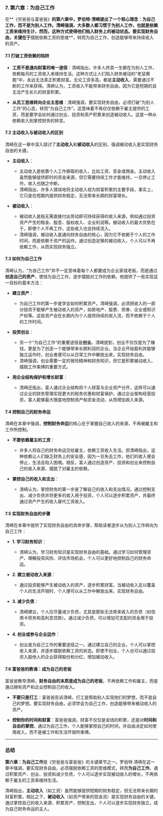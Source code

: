 ### 7. **第六章：为自己工作**

在**《穷爸爸与富爸爸》**的第六章中，罗伯特·清崎提出了一个核心理念：**为自己工作，而不是为别人工作**。清崎强调，大多数人都习惯于为别人工作，也就是依赖工资来维持生计，然而，这种方式使得他们陷入财务上的被动状态。要实现财务自由，关键在于**摆脱依赖工资的思维**，转而为自己工作，创造能够带来持续收入的资产。

#### 7.1 **打破工资依赖的陷阱**

- **工资不是通向财富的唯一途径**：清崎指出，许多人终其一生都在为别人工作，依赖每月的工资收入来维持生活。这种方式让人们陷入财务被动的“老鼠赛跑”中，永远无法真正积累财富。无论工资多高，都是**主动收入**，需要通过不断的工作来获得。清崎认为，工资收入不能带来财务自由，因为它是短期的且无法产生长久的财富积累。

- **从员工思维转向企业主思维**：清崎强调，要实现财务自由，必须打破“为别人工作”的心态，转而“为自己工作”。这意味着不再仅仅依赖于雇主提供的工资，而是要学会如何通过创业、投资和资产积累来创造被动收入。这是一种从依赖收入到掌控财务的转变。

#### 7.2 **主动收入与被动收入的区别**

清崎在这一章中深入探讨了**主动收入**和**被动收入**的区别，强调被动收入是实现财务自由的关键。

- **主动收入**：
  - 主动收入是依靠个人工作换取的收入，比如工资、奖金或佣金。主动收入虽然能够提供即时的资金来源，但它需要持续工作才能维持，一旦停止工作，收入也随之中断。
  - 清崎指出，许多人错误地将主动收入视为财富积累的主要手段，事实上，它只是在短期内提供财务稳定，无法带来长期的财富增长。

- **被动收入**：
  - 被动收入是指无需直接付出劳动即可持续获得的收入来源，例如通过投资资产产生的租金、股息、版权收入、企业利润等。被动收入的最大优势在于，即使个人不再工作，这些收入也会持续流入。
  - 清崎强调，被动收入是通向财务自由的核心，因为它不依赖于个人的工作时间，而是依赖于资产的运作。通过创造足够的被动收入，个人可以不再依赖工作，从而实现财务独立。

#### 7.3 **如何为自己工作**

清崎认为，“为自己工作”并不一定意味着每个人都要成为企业家或老板，而是通过**创造自己的资产**，使钱为自己工作，逐步摆脱对工作的依赖。他提供了一些实现这一目标的基本方法：

- **建立资产**：
  - 为自己工作的第一步是学会如何积累资产。清崎强调，必须把收入的一部分投资于能够产生被动收入的资产，如房地产、股票、债券、企业或知识产权等。这些资产会在长期内为个人提供持续的收入流，而不依赖于个人的工作时间。
  
- **投资创业**：
  - 另一个“为自己工作”的重要途径是**创业**。清崎提到，创业不仅仅是为了赚钱，更是为了创造一个能够带来长期利润的企业。当企业开始盈利并能够独立运作时，创业者便可以从日常工作中解放出来，实现财务自由。
  - 清崎强调，创业需要一定的冒险精神和财务知识，但它是积累被动收入、摆脱工作束缚的重要方式。

- **用企业结构保护和增长财富**：
  - 清崎还指出，富人通过企业结构将个人财富与企业资产分开，这样可以通过企业的财务管理实现更大的税务优惠和财富保护。通过企业架构经营投资，富人能够最大限度地控制资产和资金流动，从而增加收入来源。

#### 7.4 **控制自己的财务命运**

清崎在本章中强调，**控制财务命运**的核心在于掌握自己收入的来源，不再被雇主和工作所控制。

- **不要依赖雇主的工资**：
  - 许多人将自己的财务命运交给雇主，依赖工资收入生活。但清崎指出，这种依赖让人们缺乏财务上的安全感，因为一旦失去工作，他们的收入便会停止，生活会陷入困境。相反，富人通过创造资产、投资和创业来控制自己的收入来源，摆脱了对雇主的依赖。

- **掌控自己的收入和支出**：
  - 清崎认为，掌控财务的第一步是了解自己的收入和支出情况。通过控制支出、减少负债并将更多的收入用于投资，个人可以逐步积累资产，并最终通过资产产生的收入替代工资收入。

#### 7.5 **实现财务自由的步骤**

清崎在本章中提供了实现财务自由的具体步骤，帮助读者逐步从为别人工作转向为自己工作：

- **1. 学习财务知识**：
  - 清崎认为，学习财务知识是实现财务自由的基础。通过学习如何管理资产、理解投资风险、评估市场机会，个人可以更好地控制自己的财务命运。

- **2. 建立被动收入来源**：
  - 通过投资能够产生被动收入的资产，逐步积累财富。当被动收入足以覆盖个人的生活开销时，个人便可以从工作中解放出来，实现财务自由。

- **3. 减少负债**：
  - 清崎建议，个人应尽量减少负债，尤其是那些无法带来收入的负债（如信用卡债务和高利息贷款）。通过减少负债，可以增加可支配的资金用于投资。

- **4. 创业或参与企业运作**：
  - 创业是为自己工作的重要途径之一。通过建立自己的企业，个人可以掌控收入来源，并逐步摆脱依赖工资的状态。即使不创业，个人也可以通过投资入股他人的企业获得股份和分红，增加被动收入。

#### 7.6 **富爸爸的教诲：成为自己的老板**

富爸爸教导清崎，**财务自由的本质是成为自己的老板**，不再依赖工作和雇主，而是通过拥有资产和企业控制自己的收入。

- **不要只是打工**：富爸爸告诉清崎，打工是帮助别人实现他们的梦想，而不是自己的梦想。要实现财务自由，必须学会为自己工作，创造能够带来被动收入的资产。
  
- **控制你的时间和财富**：富爸爸强调，财富不仅仅是金钱的积累，还是对**时间和自由的掌控**。通过为自己工作，个人能够掌控自己的时间，并自由决定如何使用收入，而不是被工作和生活开销所束缚。

---

### 总结

**第六章：为自己工作**是《穷爸爸与富爸爸》的关键章节之一。罗伯特·清崎在这一章中强调，要实现财务自由，必须摆脱依赖工资的思维模式，转而**为自己工作**。通过积累资产、创业、投资和减少负债，个人可以逐步实现被动收入的增长，不再依赖于雇主的工资来维持生活。

清崎指出，**主动收入**（如工资）虽然能够提供短期的财务稳定，但无法带来长期的财富积累。相比之下，**被动收入**（如资产带来的现金流）是实现财务自由的关键。通过掌控自己的收入来源、积累资产、控制支出，个人可以逐步实现财务独立，成为自己财务命运的主人。
